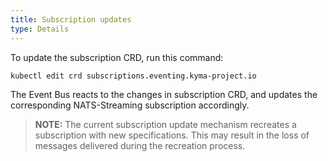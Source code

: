 ```yaml
---
title: Subscription updates
type: Details
---
```


To update the subscription CRD, run this command:

`kubectl edit crd subscriptions.eventing.kyma-project.io`

The Event Bus reacts to the changes in subscription CRD, and updates the corresponding NATS-Streaming subscription accordingly.

>**NOTE:** The current subscription update mechanism recreates a subscription with new specifications. This may result in the loss of messages delivered during the recreation process.
